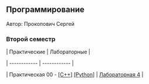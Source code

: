 ## Программирование

Автор: Прокопович Сергей
### Второй семестр

| Практические | Лабораторные |

| ------------ | ------------ |

| Практическая 00 - [[C++]](./Practice/00/C++/) [[Python]](./Practice/00/Python/) | [Лабораторная 4](./Lab/04/ReadMe.md) |